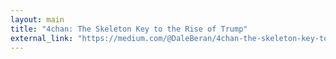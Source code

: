 ```yaml
---
layout: main
title: "4chan: The Skeleton Key to the Rise of Trump"
external_link: "https://medium.com/@DaleBeran/4chan-the-skeleton-key-to-the-rise-of-trump-624e7cb798cb#.ts878pcak"
---
```



